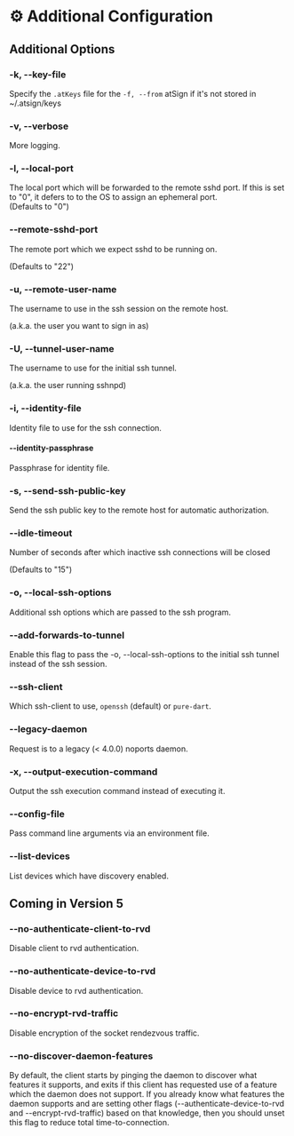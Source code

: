 # ⚙ Additional Configuration

## Additional Options

### -k, --key-file

Specify the `.atKeys` file for the `-f, --from` atSign if it's not stored in \~/.atsign/keys

### -v, --verbose

More logging.

### -l, --local-port

The local port which will be forwarded to the remote sshd port. If this is set to "0", it defers to to the OS to assign an ephemeral port.\
(Defaults to "0")

### --remote-sshd-port

The remote port which we expect sshd to be running on.

(Defaults to "22")

### -u, --remote-user-name

The username to use in the ssh session on the remote host.

(a.k.a. the user you want to sign in as)

### -U, --tunnel-user-name

The username to use for the initial ssh tunnel.

(a.k.a. the user running sshnpd)

### -i, --identity-file

Identity file to use for the ssh connection.

#### --identity-passphrase

Passphrase for identity file.

### -s, --send-ssh-public-key

Send the ssh public key to the remote host for automatic authorization.

### --idle-timeout

Number of seconds after which inactive ssh connections will be closed

(Defaults to "15")

### -o, --local-ssh-options

Additional ssh options which are passed to the ssh program.

### --add-forwards-to-tunnel

Enable this flag to pass the -o, --local-ssh-options to the initial ssh tunnel instead of the ssh session.&#x20;

### --ssh-client

Which ssh-client to use, `openssh` (default) or `pure-dart`.

### --legacy-daemon

Request is to a legacy (< 4.0.0) noports daemon.

### -x, --output-execution-command

Output the ssh execution command instead of executing it.

### --config-file

Pass command line arguments via an environment file.

### --list-devices

List devices which have discovery enabled.

## Coming in Version 5

### --no-authenticate-client-to-rvd

Disable client to rvd authentication.

### --no-authenticate-device-to-rvd

Disable device to rvd authentication.

### --no-encrypt-rvd-traffic

Disable encryption of the socket rendezvous traffic.

### --no-discover-daemon-features

By default, the client starts by pinging the daemon to discover what features it supports, and exits if this client has requested use of a feature which the daemon does not support. If you already know what features the daemon supports and are setting other flags (--authenticate-device-to-rvd and --encrypt-rvd-traffic) based on that knowledge, then you should unset this flag to reduce total time-to-connection.

